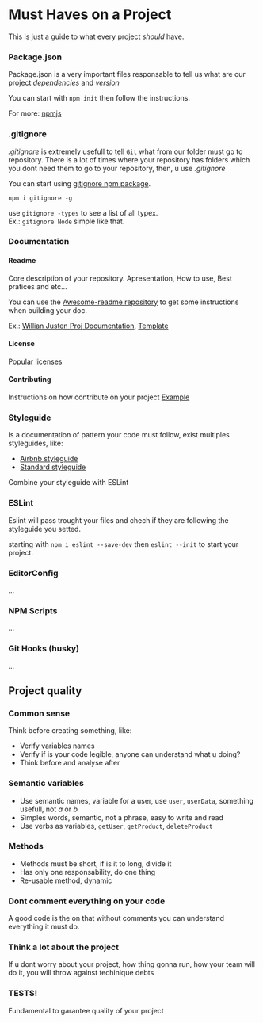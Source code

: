 # Must Haves on a Project

This is just a guide to what every project _should_ have.

### Package.json
Package.json is a very important files responsable to tell us what are our project _dependencies_ and _version_

You can start with `npm init` then follow the instructions.

For more: [npmjs](https://docs.npmjs.com)

### .gitignore
*.gitignore* is extremely usefull to tell `Git` what from our folder must go to repository. There is a lot of times where your repository has folders which you dont need them to go to your repository, then, u use _.gitignore_

You can start using [gitignore npm package](https://www.npmjs.com/package/gitignore).

`npm i gitignore -g`

use `gitignore -types` to see a list of all typex. <br>
Ex.: `gitignore Node` simple like that.

### Documentation
#### Readme
Core description of your repository. Apresentation, How to use, Best pratices and etc... 

You can use the [Awesome-readme repository](https://github.com/matiassingers/awesome-readme) to get some instructions when building your doc.

Ex.: [Willian Justen Proj Documentation](https://github.com/lyef/lyef-react-component), [Template](https://gist.github.com/PurpleBooth/109311bb0361f32d87a2)

#### License
[Popular licenses](https://opensource.org/licenses)

#### Contributing
Instructions on how contribute on your project
[Example](https://github.com/lyef/lyef-react-component/blob/master/CONTRIBUTING.md)

### Styleguide
Is a documentation of pattern your code must follow, exist multiples styleguides, like:

- [Airbnb styleguide](https://github.com/airbnb/javascript)
- [Standard styleguide](https://github.com/standard/standard)

Combine your styleguide with ESLint

### ESLint
Eslint will pass trought your files and chech if they are following the styleguide you setted.

starting with `npm i eslint --save-dev` then `eslint --init` to start your project.

### EditorConfig
...
### NPM Scripts
...
### Git Hooks (husky)
...

## Project quality
### Common sense
Think before creating something, like:
- Verify variables names
- Verify if is your code legible, anyone can understand what u doing?
- Think before and analyse after

### Semantic variables
- Use semantic names, variable for a user, use `user`, `userData`, something usefull, not *a* or *b*
- Simples words, semantic, not a phrase, easy to write and read
- Use verbs as variables, `getUser`, `getProduct`, `deleteProduct`

### Methods
- Methods must be short, if is it to long, divide it
- Has only one responsability, do one thing
- Re-usable method, dynamic

### Dont comment everything on your code
A good code is the on that without comments you can understand everything it must do.

### Think a lot about the project
If u dont worry about your project, how thing gonna run, how your team will do it, you will throw against techinique debts

### TESTS!
Fundamental to garantee quality of your project